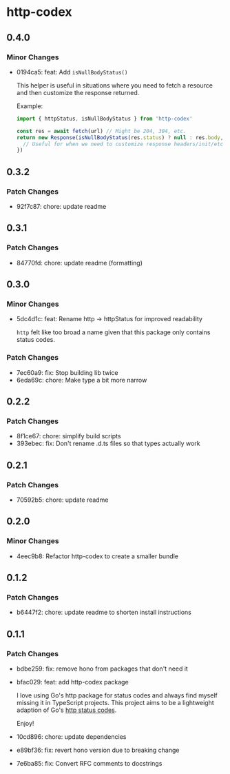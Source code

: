 # http-codex

## 0.4.0

### Minor Changes

- 0194ca5: feat: Add `isNullBodyStatus()`

  This helper is useful in situations where you need to fetch a resource and then customize the response returned.

  Example:

  ```ts
  import { httpStatus, isNullBodyStatus } from 'http-codex'

  const res = await fetch(url) // Might be 204, 304, etc.
  return new Response(isNullBodyStatus(res.status) ? null : res.body, {
  	// Useful for when we need to customize response headers/init/etc.
  })
  ```

## 0.3.2

### Patch Changes

- 92f7c87: chore: update readme

## 0.3.1

### Patch Changes

- 84770fd: chore: update readme (formatting)

## 0.3.0

### Minor Changes

- 5dc4d1c: feat: Rename http -> httpStatus for improved readability

  `http` felt like too broad a name given that this package only contains status codes.

### Patch Changes

- 7ec60a9: fix: Stop building lib twice
- 6eda69c: chore: Make type a bit more narrow

## 0.2.2

### Patch Changes

- 8f1ce67: chore: simplify build scripts
- 393ebec: fix: Don't rename .d.ts files so that types actually work

## 0.2.1

### Patch Changes

- 70592b5: chore: update readme

## 0.2.0

### Minor Changes

- 4eec9b8: Refactor http-codex to create a smaller bundle

## 0.1.2

### Patch Changes

- b6447f2: chore: update readme to shorten install instructions

## 0.1.1

### Patch Changes

- bdbe259: fix: remove hono from packages that don't need it
- bfac029: feat: add http-codex package

  I love using Go's http package for status codes and always find myself missing it in TypeScript projects. This project aims to be a lightweight adaption of Go's [http status codes](https://go.dev/src/net/http/status.go).

  Enjoy!

- 10cd896: chore: update dependencies
- e89bf36: fix: revert hono version due to breaking change
- 7e6ba85: fix: Convert RFC comments to docstrings
